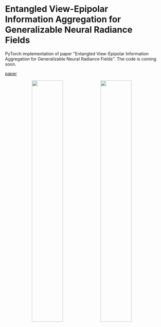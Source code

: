 # Entangled View-Epipolar Information Aggregation for Generalizable Neural Radiance Fields

PyTorch implementation of paper "Entangled View-Epipolar Information Aggregation for Generalizable Neural Radiance Fields". The code is coming soon.

[paper](https://arxiv.org/abs/2311.11845)

<center class="half">
    <img src="assets/desk.gif" width="45%"><img src="assets/horns.gif" width="45%">
</center>




